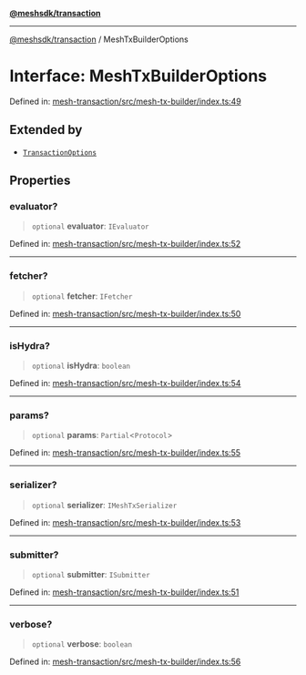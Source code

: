 [**@meshsdk/transaction**](../README.md)

***

[@meshsdk/transaction](../globals.md) / MeshTxBuilderOptions

# Interface: MeshTxBuilderOptions

Defined in: [mesh-transaction/src/mesh-tx-builder/index.ts:49](https://github.com/MeshJS/mesh/blob/1abde1553cbd7cf2cf4e40197fc0de9e4a7d0f49/packages/mesh-transaction/src/mesh-tx-builder/index.ts#L49)

## Extended by

- [`TransactionOptions`](TransactionOptions.md)

## Properties

### evaluator?

> `optional` **evaluator**: `IEvaluator`

Defined in: [mesh-transaction/src/mesh-tx-builder/index.ts:52](https://github.com/MeshJS/mesh/blob/1abde1553cbd7cf2cf4e40197fc0de9e4a7d0f49/packages/mesh-transaction/src/mesh-tx-builder/index.ts#L52)

***

### fetcher?

> `optional` **fetcher**: `IFetcher`

Defined in: [mesh-transaction/src/mesh-tx-builder/index.ts:50](https://github.com/MeshJS/mesh/blob/1abde1553cbd7cf2cf4e40197fc0de9e4a7d0f49/packages/mesh-transaction/src/mesh-tx-builder/index.ts#L50)

***

### isHydra?

> `optional` **isHydra**: `boolean`

Defined in: [mesh-transaction/src/mesh-tx-builder/index.ts:54](https://github.com/MeshJS/mesh/blob/1abde1553cbd7cf2cf4e40197fc0de9e4a7d0f49/packages/mesh-transaction/src/mesh-tx-builder/index.ts#L54)

***

### params?

> `optional` **params**: `Partial`\<`Protocol`\>

Defined in: [mesh-transaction/src/mesh-tx-builder/index.ts:55](https://github.com/MeshJS/mesh/blob/1abde1553cbd7cf2cf4e40197fc0de9e4a7d0f49/packages/mesh-transaction/src/mesh-tx-builder/index.ts#L55)

***

### serializer?

> `optional` **serializer**: `IMeshTxSerializer`

Defined in: [mesh-transaction/src/mesh-tx-builder/index.ts:53](https://github.com/MeshJS/mesh/blob/1abde1553cbd7cf2cf4e40197fc0de9e4a7d0f49/packages/mesh-transaction/src/mesh-tx-builder/index.ts#L53)

***

### submitter?

> `optional` **submitter**: `ISubmitter`

Defined in: [mesh-transaction/src/mesh-tx-builder/index.ts:51](https://github.com/MeshJS/mesh/blob/1abde1553cbd7cf2cf4e40197fc0de9e4a7d0f49/packages/mesh-transaction/src/mesh-tx-builder/index.ts#L51)

***

### verbose?

> `optional` **verbose**: `boolean`

Defined in: [mesh-transaction/src/mesh-tx-builder/index.ts:56](https://github.com/MeshJS/mesh/blob/1abde1553cbd7cf2cf4e40197fc0de9e4a7d0f49/packages/mesh-transaction/src/mesh-tx-builder/index.ts#L56)
